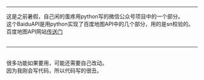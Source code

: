<title>BaiduMapAPI</title>
<hr>
这是之前暑假，自己闲的蛋疼用python写的微信公众号项目中的一个部分。<br>
这个BaiduAPI是用python实现了百度地图API中的几个部分，用的是sn校验的。<br>
百度地图API网站<a href="http://lbsyun.baidu.com/">传送门</a><br>
<br><hr><br>
很多功能如果要用，可能还需要自己改动。<br>
因为我刚会写代码，所以代码写的很丑。<br>